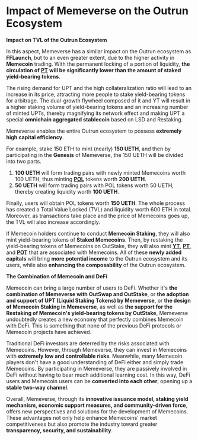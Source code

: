 # Impact of Memeverse on the Outrun Ecosystem

**Impact on TVL of the Outrun Ecosystem**

In this aspect, Memeverse has a similar impact on the Outrun ecosystem as **FFLaunch**, but to an even greater extent, due to the higher activity in **Memecoin** trading. With the permanent locking of a portion of liquidity, **the circulation of** [**PT**](../outstake/yield-tokenization/pt.md) **will be significantly lower than the amount of staked yield-bearing tokens**.

The rising demand for UPT and the high collateralization ratio will lead to an increase in its price, attracting more people to stake yield-bearing tokens for arbitrage. The dual-growth flywheel composed of it and YT will result in a higher staking volume of yield-bearing tokens and an increasing number of minted UPTs, thereby magnifying its network effect and making UPT a special **omnichain aggregated stablecoin** based on LSD and Restaking.

Memeverse enables the entire Outrun ecosystem to possess **extremely high capital efficiency**.

For example, stake 150 ETH to mint (nearly) **150 UETH**, and then by participating in the **Genesis** of Memeverse, the 150 UETH will be divided into two parts.

1. **100 UETH** will form trading pairs with newly minted Memecoins worth 100 UETH, thus minting [**POL**](../fflaunch/proof-of-liquidity-token.md) tokens worth **200 UETH**.
2. **50 UETH** will form trading pairs with POL tokens worth 50 UETH, thereby creating liquidity worth **100 UETH**.

Finally, users will obtain POL tokens worth **150 UETH**. The whole process has created a Total Value Locked (TVL) and liquidity worth 600 ETH in total. Moreover, as transactions take place and the price of Memecoins goes up, the TVL will also increase accordingly.

If Memecoin holders continue to conduct **Memecoin Staking**, they will also mint yield-bearing tokens of **Staked Memecoins**. Then, by restaking the yield-bearing tokens of Memecoins on OutStake, they will also mint [**YT**](../outstake/yield-tokenization/yt.md), [**PT**](../outstake/yield-tokenization/pt.md), and [**POT**](../outstake/yield-tokenization/pot.md) that are associated with Memecoins. All of these **newly added capitals** will bring **more potential income** to the Outrun ecosystem and its users, while also **enhancing the composability** of the Outrun ecosystem.

**The Combination of Memecoin and DeFi**

Memecoin can bring a large number of users to DeFi. Whether it's **the combination of Memeverse with OutSwap and OutStake**, or **the adoption and support of UPT (Liquid Staking Tokens) by Memeverse**, or **the design of Memecoin Staking in Memeverse**, as well as **the support for the Restaking of Memecoin's yield-bearing tokens by OutStake**, Memeverse undoubtedly creates a new economy that perfectly combines Memecoin with DeFi. This is something that none of the previous DeFi protocols or Memecoin projects have achieved.

Traditional DeFi investors are deterred by the risks associated with Memecoins. However, through Memeverse, they can invest in Memecoins with **extremely low and controllable risks**. Meanwhile, many Memecoin players don't have a good understanding of DeFi either and simply trade Memecoins. By participating in Memeverse, they are passively involved in DeFi without having to bear much additional learning cost. In this way, DeFi users and Memecoin users can be **converted into each other**, opening up a **stable two-way channel**.

Overall, Memeverse, through its **innovative issuance model, staking yield mechanism, economic support measures, and community-driven force**, offers new perspectives and solutions for the development of Memecoins. These advantages not only help enhance Memecoins' market competitiveness but also promote the industry toward greater **transparency, security, and sustainability**.
